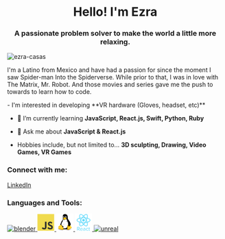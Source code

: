 <h1 align="center">Hello! I'm Ezra</h1>
<h3 align="center">A passionate problem solver to make the world a little more relaxing. </h3>

<p align="left"> <img src="https://komarev.com/ghpvc/?username=ezra-casas&label=Profile%20views&color=0e75b6&style=flat" alt="ezra-casas" /> </p>
<p>I'm a Latino from Mexico and have had a passion for since the moment I saw Spider-man Into the Spiderverse. While prior to that, I was in love with</b> The Matrix, Mr. Robot. And those movies and series gave me the push to towards to learn how to code.</p>
- I'm interested in developing **VR hardware (Gloves, headset, etc)**

- 🌱 I’m currently learning **JavaScript, React.js, Swift, Python, Ruby**

- 💬 Ask me about **JavaScript & React.js**

- Hobbies include, but not limited to... **3D sculpting, Drawing, Video Games, VR Games**

<h3 align="left">Connect with me:</h3>
<p align="left">
  <a href="https://www.linkedin.com/in/ezra-casas/">LinkedIn</a>
</p>

<h3 align="left">Languages and Tools:</h3>
<p align="left"> <a href="https://www.blender.org/" target="_blank" rel="noreferrer"> <img src="https://download.blender.org/branding/community/blender_community_badge_white.svg" alt="blender" width="40" height="40"/> </a> <a href="https://developer.mozilla.org/en-US/docs/Web/JavaScript" target="_blank" rel="noreferrer"> <img src="https://raw.githubusercontent.com/devicons/devicon/master/icons/javascript/javascript-original.svg" alt="javascript" width="40" height="40"/> </a> <a href="https://www.linux.org/" target="_blank" rel="noreferrer"> <img src="https://raw.githubusercontent.com/devicons/devicon/master/icons/linux/linux-original.svg" alt="linux" width="40" height="40"/> </a> <a href="https://reactjs.org/" target="_blank" rel="noreferrer"> <img src="https://raw.githubusercontent.com/devicons/devicon/master/icons/react/react-original-wordmark.svg" alt="react" width="40" height="40"/> </a> <a href="https://www.ruby-lang.org/en/" target="_blank" rel="noreferrer"> <a href="https://unrealengine.com/" target="_blank" rel="noreferrer"> <img src="https://raw.githubusercontent.com/kenangundogan/fontisto/036b7eca71aab1bef8e6a0518f7329f13ed62f6b/icons/svg/brand/unreal-engine.svg" alt="unreal" width="40" height="40"/> </a> </p>

